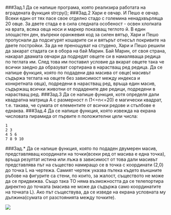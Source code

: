 ###Зад.1
Да се напише програма, която реализира работата на вградената функция strcpy();
###Зад.2
Хари е овчар. И Пешо е овчар. Всеки един от тях пасе свое отделно стадо с големина ненадхвърляща 20 овце. За двете стада е в сила следната особеност - освен хлопката на врата, всяка овца носи и маркер показващ теглото й. В един злощастен ден, въпреки оранжевия код за силен вятър, Хари и Пешо пропуснали да подсигурят кошарите си и вятърът отнесъл покривите на двете постройки. За да не пренощуват на студено, Хари и Пешо решили да закарат стадата си в обора на бай Марин. Бай Марин, от своя страна, накарал двамата овчари да подредят овцете си в намаляваща редица по теглата им. След това им поставил условие да вкарат овцете така че всички заедно да образуват сортирана в нарастващ ред редица.
Да се напише функция, която по подадени два масива от овце( масивът съдържа теглата на овцете без зависимост между индекса и конкретната овца), подредени в нарастващ ред, връща един масив, съдържащ всички животни от подадените две редици, подредени в нарастващ ред.
###Зад.3
Да се напише функция, котя определя дали квадратна матрица A с размерност n (1<=n<=20) е магически квадрат, т.е. такава, че сумата от елементите от всички редове и стълбове е еднаква.
###Зад.4
Да се напише функция, която извежда на екрана числовата пирамида от първите n положителни цели числа:
```
1
2 3
4 5 6
7 8 9 10
```
###Зад.*
Да се напише функция, която по подаден двумерен масив, представляващ координати на точки(всеки ред от масива е една точка), връща резултат истина или лъжа в зависимост от това дали масивът представлява път на същество намиращо се в точка с координати (2,0) до точка L на чертежа. Самият чертеж указва пътека където външните ръбове на фигурите са стени, по които, за жалост, съществото не може да се придвижва. Също така ТО няма възможността да се телепортира директно до точката (масива не може да съдържа само координатите на точката L). Ако път съществува, да се изведе на екрана условната му дължина(сумата от разстоянията между точките).

![](https://cloud.githubusercontent.com/assets/9723554/11324814/b8232b04-9145-11e5-85d7-8c55c816b698.png)
